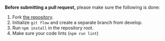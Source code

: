 **Before submitting a pull request,** please make sure the following is done:

1. Fork [the repository](https://github.com/chartshq/muze).
2. Initialize `git flow` and create a separate branch from develop.
3. Run `npm install` in the repository root.
4. Make sure your code lints (`npm run lint`)
